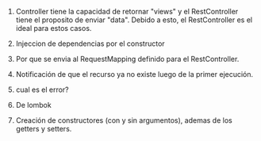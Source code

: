 1. Controller tiene la capacidad de retornar "views" y el RestController tiene
   el proposito de enviar "data". Debido a esto, el RestController es el ideal
   para estos casos.

2. Injeccion de dependencias por el constructor

3. Por que se envia al RequestMapping definido para el RestController.

4. Notificación de que el recurso ya no existe luego de la primer ejecución.

5. cual es el error?

6. De lombok

7. Creación de constructores (con y sin argumentos), ademas de los getters y
   setters.
